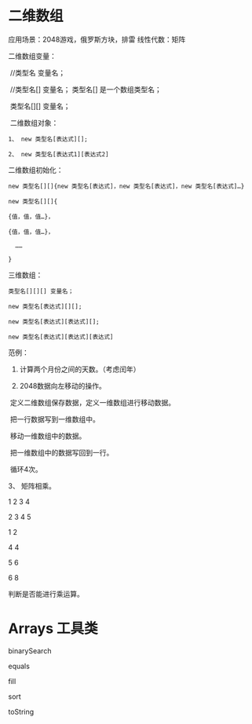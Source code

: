 # 二维数组

应用场景：2048游戏，俄罗斯方块，排雷  线性代数：矩阵



二维数组变量：

​    //类型名 变量名；

​    //类型名[] 变量名；      类型名[] 是一个数组类型名；

​       类型名[][] 变量名；   

 

​    二维数组对象：

```
1、 new 类型名[表达式][];

2、 new 类型名[表达式1][表达式2]
```



二维数组初始化：

```
new 类型名[][]{new 类型名[表达式]，new 类型名[表达式]，new 类型名[表达式]…}

new 类型名[][]{

{值，值，值…}，

{值，值，值…}，

  ……

}
```



三维数组：

```
类型名[][][] 变量名；

new 类型名[表达式][][];

new 类型名[表达式][表达式][];

new 类型名[表达式][表达式][表达式]
```



范例：

1.  计算两个月份之间的天数。（考虑闰年）

2.  2048数据向左移动的操作。

   ​	定义二维数组保存数据，定义一维数组进行移动数据。

   ​	把一行数据写到一维数组中。

   ​	移动一维数组中的数据。

   ​	把一维数组中的数据写回到一行。

   ​	循环4次。

   3、 矩阵相乘。

   1 2 3 4

   2 3 4 5

   

    

   1   2

   4   4

   5   6

   6   8

    

   判断是否能进行乘运算。

# Arrays 工具类

binarySearch

equals

fill

sort

toString